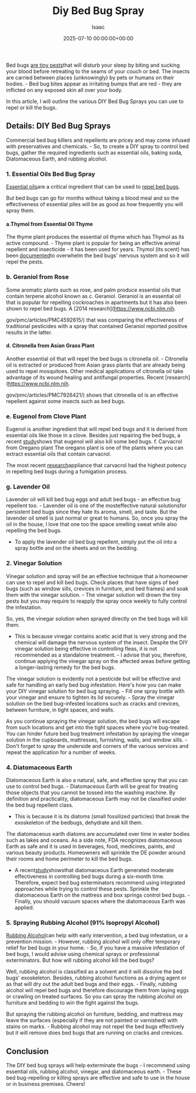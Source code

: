 ﻿---
title: Diy Bed Bug Spray
description: Bed bugs are tiny pests that will disturb your sleep by biting and sucking your blood before retreating to the seams of your couch or bed. The insects are...
slug: /diy-bed-bug-spray/
date: 2025-07-10 00:00:00+00:00
lastmod: 2025-07-10 00:00:00+03:00
author: Isaac
categories:
- Bed Bugs
- Guide
tags:
- bed-bugs
- diy
- bed
layout: post
---

Bed bugs [are tiny pests](https://pestpolicy.com/bed-bug-life-cycle/)that will disturb your sleep by biting and sucking your blood before retreating to the seams of your couch or bed. The insects are carried between places (unknowingly) by pets or humans on their bodies. - Bed bug bites appear as irritating bumps that are red - they are inflicted on any exposed skin all over your body.

In this article, I will outline the various DIY Bed Bug Sprays you can use to repel or kill the bugs.

##  Details: DIY Bed Bug Sprays

Commercial bed bug killers and repellents are pricey and may come infused with preservatives and chemicals. - So, to create a DIY spray to control bed bugs, gather the required ingredients such as essential oils, baking soda, Diatomaceous Earth, and rubbing alcohol.

###  1. Essential Oils Bed Bug Spray

[Essential oils](https://pestpolicy.com/essential-oils-for-[bed-bugs](https://pestpolicy.com/are-bed-bug-eggs-hard-or-soft/)/)are a critical ingredient that can be used to [repel bed bugs](https://www.purdue.edu/newsroom/releases/2019/Q1/study-identifies-essential-oil-compounds-most-toxic-to-bed-bugs.html).

But bed bugs can go for months without taking a blood meal and so the effectiveness of essential piles will be as good as how frequently you will spray them.

####  a.Thymol from Essential Oil Thyme

The thyme plant produces the essential oil thyme which has Thymol as its active compound. - Thyme plant is popular for being an effective animal repellent and insecticide - it has been used for years. Thymol (its scent) has been [documented](https://www.ncbi.nlm.nih.gov/pmc/articles/PMC6408565/)to overwhelm the bed bugs' nervous system and so it will repel the pests.

###  b. Geraniol from Rose

Some aromatic plants such as rose, and palm produce essential oils that contain terpene alcohol known as c. Geraniol. Geraniol is an essential oil that is popular for repelling cockroaches in apartments but it has also been shown to repel bed bugs. A [2014 research](https://www.ncbi.nlm.nih.

gov/pmc/articles/PMC4592615/) that was comparing the effectiveness of traditional pesticides with a spray that contained Geraniol reported positive results in the latter.

####  d. Citronella from Asian Grass Plant

Another essential oil that will repel the bed bugs is citronella oil. - Citronella oil is extracted or produced from Asian grass plants that are already being used to repel mosquitoes. Other medical applications of citronella oil take advantage of its wound healing and antifungal properties. Recent [research](https://www.ncbi.nlm.nih.

gov/pmc/articles/PMC7926421/) shows that citronella oil is an effective repellent against some insects such as bed bugs.

###  e. Eugenol from Clove Plant

Eugenol is another ingredient that will repel bed bugs and it is derived from essential oils like those in a clove. Besides just repairing the bed bugs, a recent [study](https://www.ncbi.nlm.nih.gov/pmc/articles/PMC7074276/)shows that eugenol will also kill some bed bugs. f. Carvacrol from Oregano plant The oregano plant is one of the plants where you can extract essential oils that contain carvacrol.

The most recent [research](https://www.ncbi.nlm.nih.gov/pmc/articles/PMC6408565/)appliance that carvacrol had the highest potency in repelling bed bugs during a fumigation process.

###  g. Lavender Oil

Lavender oil will kill bed bug eggs and adult bed bugs - an effective bug repellent too. - Lavender oil is one of the mosteffective natural solutionsfor persistent bed bugs since they hate its aroma, smell, and taste. But the lavender oil smell is just normal or great to humans. So, once you spray the oil in the house, I love that one too the space smelling sweat while also repelling the bed bugs.

- To apply the lavender oil bed bug repellent, simply put the oil into a spray bottle and on the sheets and on the bedding.

###  2. Vinegar Solution

Vinegar solution and spray will be an effective technique that a homeowner can use to repel and kill bed bugs. Check places that have signs of bed bugs (such as window sills, crevices in furniture, and bed frames) and soak them with the vinegar solution. - The vinegar solution will drown the tiny pests but you may require to reapply the spray once weekly to fully control the infestation.

So, yes, the vinegar solution when sprayed directly on the bed bugs will kill them.

- This is because vinegar contains acetic acid that is very strong and the chemical will damage the nervous system of the insect. Despite the DIY vinegar solution being effective in controlling fleas, it is not recommended as a standalone treatment. - I advise that you, therefore, continue applying the vinegar spray on the affected areas before getting a longer-lasting remedy for the bed bugs.

The vinegar solution is evidently not a pesticide but will be effective and safe for handling an early bed bug infestation. Here's how you can make your DIY vinegar solution for bed bug spraying. - Fill one spray bottle with your vinegar and ensure to tighten its lid securely. - Spray the vinegar solution on the bed bug-infested locations such as cracks and crevices, between furniture, in tight spaces, and walls.

As you continue spraying the vinegar solution, the bed bugs will escape from such locations and get into the tight spaces where you're bug-treated. You can hinder future bed bug treatment infestation by spraying the vinegar solution in the cupboards, mattresses, furnishing, walls, and window sills. - Don't forget to spray the underside and corners of the various services and repeat the application for a number of weeks.

###  4. Diatomaceous Earth

Diatomaceous Earth is also a natural, safe, and effective spray that you can use to control bed bugs. - Diatomaceous Earth will be great for treating those objects that you cannot be tossed into the washing machine. By definition and practicality, diatomaceous Earth may not be classified under the bed bug repellent class.

- This is because it is its diatoms (small fossilized particles) that break the exoskeleton of the bedbugs, dehydrate and kill them.

The diatomaceous earth diatoms are accumulated over time in water bodies such as lakes and oceans. As a side note, FDA recognizes diatomaceous Earth as safe and it is used in beverages, food, medicines, paints, and various beauty products. Homeowners will sprinkle the DE powder around their rooms and home perimeter to kill the bed bugs.

- A recent[study](http://www.mdpi.com/2075-4450/5/4/942/pdf)showsthat diatomaceous Earth generated moderate effectiveness in controlling bed bugs during a six-month time. Therefore, expect bed bug exterminators recommend using integrated approaches while trying to control these pests. Sprinkle the diatomaceous Earth on the mattress and box springs control bed bugs. - Finally, you should vacuum spaces where the diatomaceous Earth was applied.

###  5. Spraying Rubbing Alcohol (91% Isopropyl Alcohol)

[Rubbing Alcohol](https://pestpolicy.com/does-rubbing-alcohol-kill-bed-bugs/)can help with early intervention, a bed bug infestation, or a prevention mission. - However, rubbing alcohol will only offer temporary relief for bed bugs in your home. - So, if you have a massive infestation of bed bugs, I would advise using chemical sprays or professional exterminators. But how will rubbing alcohol kill the bed bugs?

Well, rubbing alcohol is classified as a solvent and it will dissolve the bed bugs' exoskeleton. Besides, rubbing alcohol functions as a drying agent or as that will dry out the adult bed bugs and their eggs. - Finally, rubbing alcohol will repel bed bugs and therefore discourage them from laying eggs or crawling on treated surfaces. So you can spray the rubbing alcohol on furniture and bedding to win the fight against the bugs.

But spraying the rubbing alcohol on furniture, bedding, and mattress may leave the surfaces (especially if they are not painted or varnished) with stains on marks. - Rubbing alcohol may not repel the bed bugs effectively but it will remove does bed bugs that are running on cracks and crevices.

##  Conclusion

The DIY bed bug sprays will help exterminate the bugs - I recommend using essential oils, rubbing alcohol, vinegar, and diatomaceous earth. - These bed bug-repelling or killing sprays are effective and safe to use in the house or in business premises. Cheers!

